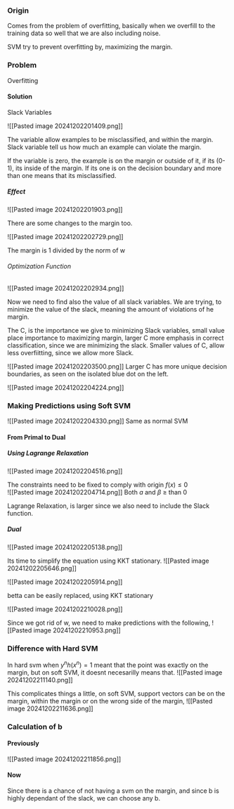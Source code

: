 
### Origin

Comes from the problem of overfitting, basically when we overfill to the training data so well that we are also including noise.

SVM try to prevent overfitting by, maximizing the margin.

### Problem

Overfitting 

#### Solution

Slack Variables

![[Pasted image 20241202201409.png]]

The variable allow examples to be misclassified, and within the margin. Slack variable tell us how much an example can violate the margin.

If the variable is zero, the example is on the margin or outside of it, if its (0-1), its inside of the margin. If its one is on the decision boundary and more than one means that its misclassified.

##### Effect

![[Pasted image 20241202201903.png]]


There are some changes to the margin too.

![[Pasted image 20241202202729.png]]

The margin is 1 divided by the norm of w

###### Optimization Function
![[Pasted image 20241202202934.png]]

Now we need to find also the value of all slack variables. We are trying, to minimize the value of the slack, meaning the amount of violations of he margin.

The C, is the importance we give to minimizing Slack variables, small value place importance to maximizing margin, larger C more emphasis in correct classification, since we are minimizing the slack. Smaller values of C, allow less overfiitting, since we allow more Slack.

![[Pasted image 20241202203500.png]]
Larger C has more unique decision boundaries, as seen on the isolated blue dot on the left.

![[Pasted image 20241202204224.png]]

### Making Predictions using Soft SVM
![[Pasted image 20241202204330.png]]
Same as normal SVM
#### From Primal to Dual
##### Using Lagrange Relaxation

![[Pasted image 20241202204516.png]]

The constraints need to be fixed to comply with origin $f(x)\leq0$  
![[Pasted image 20241202204714.png]]
Both $a$ and $\beta$  $\geq$  than 0

Lagrange Relaxation, is larger since we also need to include the Slack function.

##### Dual 
![[Pasted image 20241202205138.png]]

Its time to simplify the equation using KKT stationary.
![[Pasted image 20241202205646.png]]

![[Pasted image 20241202205914.png]]

betta can be easily replaced, using KKT stationary

![[Pasted image 20241202210028.png]]

Since we got rid of w, we need to make predictions with the following, 
![[Pasted image 20241202210953.png]]

### Difference with Hard SVM

In hard svm when $y^nh(x^{n})=1$ meant that the point was exactly on the margin, but on soft SVM, it doesnt necesarilly means that.
![[Pasted image 20241202211140.png]]

This complicates things a little, on soft SVM, support vectors can be on the margin, within the margin or on the wrong side of the margin, 
![[Pasted image 20241202211636.png]]

### Calculation of b

#### Previously
![[Pasted image 20241202211856.png]]
#### Now

Since there is a chance of not having a svm on the margin, and since b is highly dependant of the slack, we can choose any b.


